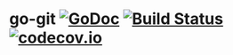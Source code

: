# go-git [![GoDoc](https://godoc.org/gopkg.in/src-d/go-git.v2?status.svg)](https://godoc.org/gopkg.in/src-d/go-git.v2) [![Build Status](https://travis-ci.org/src-d/go-git.svg?branch=v2.0.0)](https://travis-ci.org/src-d/go-git) [![codecov.io](https://codecov.io/github/src-d/go-git/coverage.svg?branch=master)](https://codecov.io/github/src-d/go-git?branch=master)
